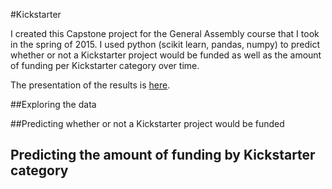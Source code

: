 #Kickstarter


I created this Capstone project for the General Assembly course that I took in the spring of 2015.  I used python (scikit learn, pandas, numpy) to predict whether or not a Kickstarter project would be funded as well as the amount of funding per Kickstarter category over time. 

The presentation of the results is [here](Kickstarter%20presentation.pdf).

##Exploring the data

##Predicting whether or not a Kickstarter project would be funded

## Predicting the amount of funding by Kickstarter category


